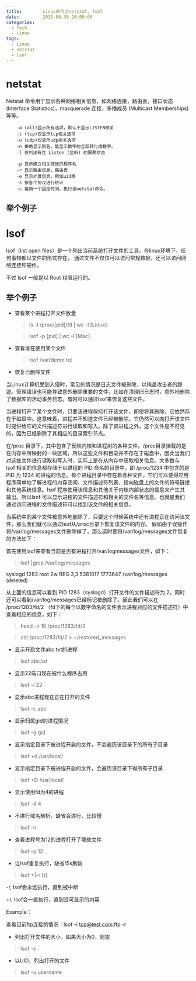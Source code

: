 ```yaml
---
title:        Linux命令之netstat, lsof
date:         2015-08-30 20:00:00
categories:
  - Tech
  - Linux
tags:
  - Linux
  - netstat
  - lsof
---
```


# netstat

Netstat 命令用于显示各种网络相关信息，如网络连接，路由表，接口状态 (Interface Statistics)，masquerade 连接，多播成员 (Multicast Memberships) 等等。

        -a (all)显示所有选项，默认不显示LISTEN相关
        -t (tcp)仅显示tcp相关选项
        -u (udp)仅显示udp相关选项
        -n 拒绝显示别名，能显示数字的全部转化成数字。
        -l 仅列出有在 Listen (监听) 的服務状态

        -p 显示建立相关链接的程序名
        -r 显示路由信息，路由表
        -e 显示扩展信息，例如uid等
        -s 按各个协议进行统计
        -c 每隔一个固定时间，执行该netstat命令。

## 举个例子

# lsof

lsof（list open files）是一个列出当前系统打开文件的工具。在linux环境下，任何事物都以文件的形式存在，
通过文件不仅仅可以访问常规数据，还可以访问网络连接和硬件。

不过 lsof 一般是以 Root 权限运行的。

<!-- more -->

## 举个例子

* 查看某个进程打开文件数量

    > ls -l /proc/[pid]/fd | wc -l [Linux]

    > lsof -p [pid] | wc -l [Mac]

* 查看谁在使用某个文件

    > lsof /var/demo.txt

* 恢复已删除文件

当Linux计算机受到入侵时，常见的情况是日志文件被删除，以掩盖攻击者的踪迹。管理错误也可能导致意外删除重要的文件，比如在清理旧日志时，意外地删除了数据库的活动事务日志。有时可以通过lsof来恢复这些文件。

当进程打开了某个文件时，只要该进程保持打开该文件，即使将其删除，它依然存在于磁盘中。这意味着，进程并不知道文件已经被删除，它仍然可以向打开该文件时提供给它的文件描述符进行读取和写入。除了该进程之外，这个文件是不可见的，因为已经删除了其相应的目录索引节点。

在/proc 目录下，其中包含了反映内核和进程树的各种文件。/proc目录挂载的是在内存中所映射的一块区域，所以这些文件和目录并不存在于磁盘中，因此当我们对这些文件进行读取和写入时，实际上是在从内存中获取相关信息。大多数与 lsof 相关的信息都存储于以进程的 PID 命名的目录中，即 /proc/1234 中包含的是 PID 为 1234 的进程的信息。每个进程目录中存在着各种文件，它们可以使得应用程序简单地了解进程的内存空间、文件描述符列表、指向磁盘上的文件的符号链接和其他系统信息。lsof 程序使用该信息和其他关于内核内部状态的信息来产生其输出。所以lsof 可以显示进程的文件描述符和相关的文件名等信息。也就是我们通过访问进程的文件描述符可以找到该文件的相关信息。

当系统中的某个文件被意外地删除了，只要这个时候系统中还有进程正在访问该文件，那么我们就可以通过lsof从/proc目录下恢复该文件的内容。 假如由于误操作将/var/log/messages文件删除掉了，那么这时要将/var/log/messages文件恢复的方法如下：

首先使用lsof来查看当前是否有进程打开/var/logmessages文件，如下： 

> lsof |grep /var/log/messages

syslogd 1283 root 2w REG 3,3 5381017 1773647 /var/log/messages (deleted)

从上面的信息可以看到 PID 1283（syslogd）打开文件的文件描述符为 2。同时还可以看到/var/log/messages已经标记被删除了。因此我们可以在 /proc/1283/fd/2 （fd下的每个以数字命名的文件表示进程对应的文件描述符）中查看相应的信息，如下：

> head -n 10 /proc/1283/fd/2

> cat /proc/1283/fd/2 > ~/restored_messages


* 显示开启文件abc.txt的进程

> lsof abc.txt


* 显示22端口现在被什么程序占用

> lsof -i 22


* 显示abc进程现在正在打开的文件

> lsof -c abc


* 显示归属gid的进程情况

> lsof -g gid

* 显示指定目录下被进程开启的文件，不会遍历该目录下的所有子目录

> lsof +d /usr/local/


* 显示指定目录下被进程开启的文件，会遍历该目录下得所有子目录

> lsof +D /usr/local/


* 显示使用fd为4的进程

> lsof -d 4


* 不进行域名解析，缺省会进行，比较慢

> lsof -n


* 查看进程号为12的进程打开了哪些文件

> lsof -p 12


* 让lsof重复执行，缺省15s刷新

> lsof +|-r [t]

-r, lsof会永远执行，直到被中断

+r, lsof会一直执行，直到没可显示的内容

Example：

查看目前ftp连接的情况：lsof -i tcp@test.com:ftp -r


* 列出打开文件的大小，如果大小为0，则空

> lsof -s


* 以UID，列出打开的文件

> lsof -u username
